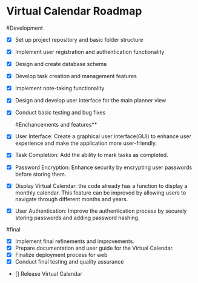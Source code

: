# Virtual Calendar Roadmap
#Development

- [X] Set up project repository and basic folder structure
- [X] Implement user registration and authentication functionality
- [X] Design and create database schema
- [X] Develop task creation and management features
- [X] Implement note-taking functionality
- [X] Design and develop user interface for the main planner view
- [X] Conduct basic testing and bug fixes

  #Enchancements and features**
- [X] User Interface: Create a graphical user interface(GUI) to enhance user experience and make the application more user-friendly.
- [X] Task Completion: Add the ability to mark tasks as completed.
- [X] Password Encryption: Enhance security by encrypting user passwords before storing them.
- [X] Display Virtual Calendar: the code already has a function to display a monthly calendar. This feature can be improved by allowing users to navigate through 
   different months and years.
  
- [x] User Authentication: Improve the authentication process by securely storing passwords and adding password hashing.

#final

- [X] Implement final refinements and improvements.
- [X] Prepare documentation and user guide for the Virtual Calendar.
- [X] Finalize deployment process for web
- [X] Conduct final testing and quality assurance
- [] Release Virtual Calendar
